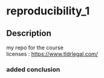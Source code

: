 # reproducibility_1
## Description
my repo for the course\
licenses : https://www.tldrlegal.com/ 
### added conclusion
